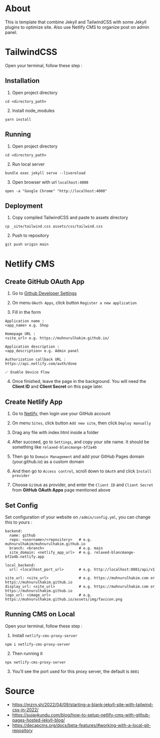 # About

This is template that combine Jekyll and TailwindCSS with some Jekyll plugins to optimize site. Also use Netlify CMS to organize post on admin panel.


# TailwindCSS

Open your terminal, follow these step :

## Installation

1. Open project directory
```
cd <directory_path>
```

2. Install node_modules
```
yarn install
```

## Running

1. Open project directory
```
cd <directory_path>
```

2. Run local server
```
bundle exec jekyll serve --livereload
```

3. Open browser with url `localhost:4000`
```
open -a "Google Chrome" "http://localhost:4000"
```

## Deployment

1. Copy compiled TailwindCSS and paste to assets directory
```
cp _site/tailwind.css assets/css/tailwind.css
```

2. Push to repository
```
git push origin main
```


# Netlify CMS

## Create GitHub OAuth App

1. Go to [Github Developer Settings](https://github.com/settings/developers)

2. On menu `OAuth Apps`, click button `Register a new application`

3. Fill in the form
```
Application name :
<app_name> e.g. Shop

Homepage URL :
<site_url> e.g. https://muhnurulhakim.github.io/

Application description :
<app_description> e.g. Admin panel

Authorization callback URL :
https://api.netlify.com/auth/done

✅ Enable Device Flow
```

4. Once finished, leave the page in the background. You will need the **Client ID** and **Client Secret** on this page later.


## Create Netlify App

1. Go to [Netlify](https://app.netlify.com/account/sites), then login use your GitHub account

2. On menu `Sites`, click button `Add new site`, then click `Deploy manually`

3. Drag any file with index.html inside a folder

4. After succeed, go to `Settings`, and copy your site name. It should be something like `relaxed-blancmange-bf2a4b`

5. Then go to `Domain Management` and add your GitHub Pages domain (your.github.io) as a custom domain

6. And then go to `Access control`, scroll down to `OAuth` and click `Install provider`

7. Choose `GitHub` as provider, and enter the `Client ID` and `Client Secret` from **GitHub OAuth Apps** page mentioned above


## Set Config

Set configuration of your website on `/admin/config.yml`, you can change this to yours :
```
backend:
  name: github
  repo: <username>/<repository>   # e.g. muhnurulhakim/muhnurulhakim.github.io
  branch: <branch>                # e.g. main
  site_domain: <netlify_app_url>  # e.g. relaxed-blancmange-bf2a4b.netlify.app

local_backend:
  url: <localhost_port_url>       # e.g. http://localhost:8081/api/v1

site_url: <site_url>              # e.g. https://muhnurulhakim.com or https://muhnurulhakim.github.io
display_url: <site_url>           # e.g. https://muhnurulhakim.com or https://muhnurulhakim.github.io
logo_url: <image_url>             # e.g. https://muhnurulhakim.github.io/assets/img/favicon.png
```

## Running CMS on Local

Open your terminal, follow these step :

1. Install `netlify-cms-proxy-server`
```
npm i netlify-cms-proxy-server
```
2. Then running it
```
npx netlify-cms-proxy-server
```
3. You'll see the port used for this proxy server, the default is `8081`


# Source

- https://mzrn.sh/2022/04/09/starting-a-blank-jekyll-site-with-tailwind-css-in-2022/
- https://sujaykundu.com/blog/how-to-setup-netlify-cms-with-github-pages-hosted-jekyll-blog/
- https://decapcms.org/docs/beta-features/#working-with-a-local-git-repository